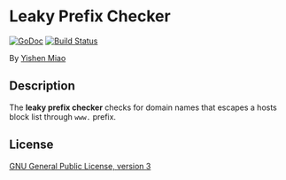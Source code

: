 # Leaky Prefix Checker

[![GoDoc](https://godoc.org/github.com/mys721tx/lpc?status.svg)](https://godoc.org/github.com/mys721tx/lpc)
[![Build Status](https://travis-ci.com/mys721tx/lpc.svg?branch=master)](https://travis-ci.com/mys721tx/lpc)

By [Yishen Miao](https://github.com/mys721tx)

## Description

The **leaky prefix checker** checks for domain names that escapes a hosts block
list through `www.` prefix.

## License

[GNU General Public License, version 3](http://www.gnu.org/licenses/gpl-3.0.html)
